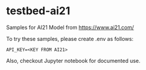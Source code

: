 # testbed-ai21
Samples for AI21 Model from https://www.ai21.com/

To try these samples, please create .env as follows:
```
API_KEY=<KEY FROM AI21>
```
Also, checkout Jupyter notebook for documented use.